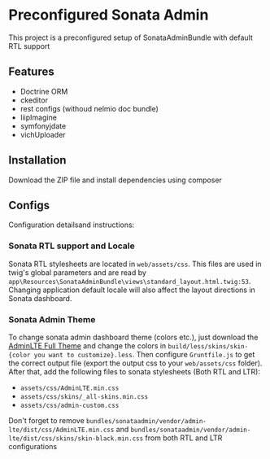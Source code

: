 Preconfigured Sonata Admin
=========

This project is a preconfigured setup of SonataAdminBundle with default RTL support

## Features
- Doctrine ORM
- ckeditor
- rest configs (withoud nelmio doc bundle)
- liipImagine
- symfonyjdate
- vichUploader

## Installation
Download the ZIP file and install dependencies using composer

## Configs
Configuration detailsand instructions:
### Sonata RTL support and Locale
Sonata RTL stylesheets are located in `web/assets/css`. This files are used in twig's global parameters and are read by `app\Resources\SonataAdminBundle\views\standard_layout.html.twig:53`. Changing application default locale will also affect the layout directions in Sonata dashboard.
### Sonata Admin Theme
To change sonata admin dashboard theme (colors etc.), just download the [AdminLTE Full Theme](https://github.com/almasaeed2010/AdminLTE) and change the colors in `build/less/skins/skin-{color you want to customize}.less`. Then configure `Gruntfile.js` to get the correct output file (export the output css to your `web/assets/css` folder).
After that, add the following files to sonata stylesheets (Both RTL and LTR):
- `assets/css/AdminLTE.min.css`
- `assets/css/skins/_all-skins.min.css`
- `assets/css/admin-custom.css`

Don't forget to remove `bundles/sonataadmin/vendor/admin-lte/dist/css/AdminLTE.min.css` and `bundles/sonataadmin/vendor/admin-lte/dist/css/skins/skin-black.min.css` from both RTL and LTR configurations